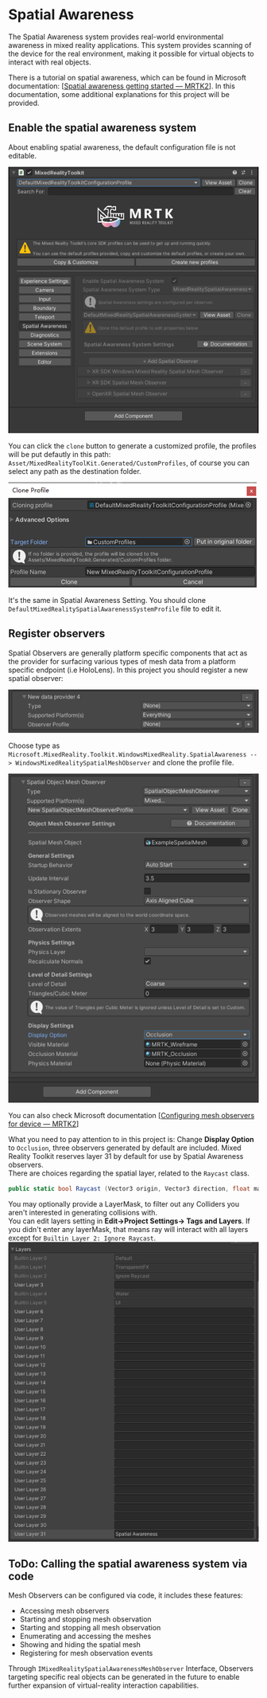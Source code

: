 # Spatial Awareness
The Spatial Awareness system provides real-world environmental awareness in mixed reality applications. This system provides scanning of the device for the real environment, making it possible for virtual objects to interact with real objects.

There is a tutorial on spatial awareness, which can be found in Microsoft  documentation: [[Spatial awareness getting started — MRTK2](https://learn.microsoft.com/en-us/windows/mixed-reality/mrtk-unity/mrtk2/features/spatial-awareness/spatial-awareness-getting-started?view=mrtkunity-2022-05#enable-the-spatial-awareness-system)]. In this documentation, some additional explanations for this project will be provided.
## Enable the spatial awareness system
About enabling spatial awareness, the default configuration file is not editable.

![SDK_Profile](/Images/SDK%20Profile.PNG "SDK_Profile")

You can click the `clone` button to generate a customized profile, the profiles will be put defautly in this path: `Asset/MixedRealityToolKit.Generated/CustomProfiles`, of course you can select any path as the destination folder.

![new_Profile](/Images/new_Profile.PNG "new_Profile")

It's the same in Spatial Awareness Setting. You should clone `DefaultMixedRealitySpatialAwarenessSystemProfile` file to edit it.

## Register observers

Spatial Observers are generally platform specific components that act as the provider for surfacing various types of mesh data from a platform specific endpoint (i.e HoloLens).
In this project you should register a new spatial observer:

![new_Observer](/Images/new_observer.PNG "new_Observer")

Choose type as `Microsoft.MixedReality.Toolkit.WindowsMixedReality.SpatialAwareness --> WindowsMixedRealitySpatialMeshObserver` and clone the profile file.

![mesh_Observer](/Images/mesh_observer.PNG "mesh_Observer")

You can also check Microsoft documentation [[Configuring mesh observers for device — MRTK2](https://learn.microsoft.com/en-us/windows/mixed-reality/mrtk-unity/mrtk2/features/spatial-awareness/configuring-spatial-awareness-mesh-observer?view=mrtkunity-2022-05)]

What you need to pay attention to in this project is: Change **Display Option** to `Occlusion`, three observers generated by default are included. Mixed Reality Toolkit reserves layer 31 by default for use by Spatial Awareness observers.\
There are choices regarding the spatial layer, related to the `Raycast` class.
```C#
public static bool Raycast (Vector3 origin, Vector3 direction, float maxDistance= Mathf.Infinity, int layerMask= DefaultRaycastLayers, QueryTriggerInteraction queryTriggerInteraction= QueryTriggerInteraction.UseGlobal);
```
You may optionally provide a LayerMask, to filter out any Colliders you aren't interested in generating collisions with.\
You can edit layers setting in **Edit->Project Settings-> Tags and Layers**. If you didn't enter any layerMask, that means ray will interact with all layers except for `Builtin Layer 2: Ignore Raycast`.
![layers](/Images/layers.PNG "layers")

## ToDo: Calling the spatial awareness system via code
Mesh Observers can be configured via code, it includes these features:
- Accessing mesh observers
- Starting and stopping mesh observation
- Starting and stopping all mesh observation
- Enumerating and accessing the meshes
- Showing and hiding the spatial mesh
- Registering for mesh observation events

Through `IMixedRealitySpatialAwarenessMeshObserver` Interface, Observers targeting specific real objects can be generated in the future to enable further expansion of virtual-reality interaction capabilities.